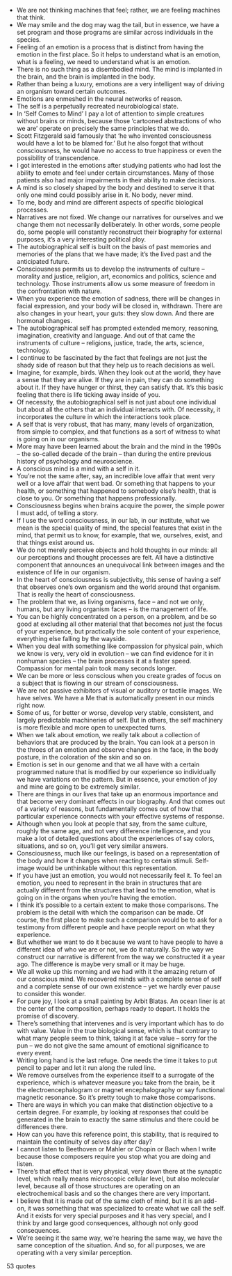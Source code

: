  - We are not thinking machines that feel; rather, we are feeling machines that think.
 - We may smile and the dog may wag the tail, but in essence, we have a set program and those programs are similar across individuals in the species.
 - Feeling of an emotion is a process that is distinct from having the emotion in the first place. So it helps to understand what is an emotion, what is a feeling, we need to understand what is an emotion.
 - There is no such thing as a disembodied mind. The mind is implanted in the brain, and the brain is implanted in the body.
 - Rather than being a luxury, emotions are a very intelligent way of driving an organism toward certain outcomes.
 - Emotions are enmeshed in the neural networks of reason.
 - The self is a perpetually recreated neurobiological state.
 - In ‘Self Comes to Mind’ I pay a lot of attention to simple creatures without brains or minds, because those ‘cartooned abstractions of who we are’ operate on precisely the same principles that we do.
 - Scott Fitzgerald said famously that ‘he who invented consciousness would have a lot to be blamed for.’ But he also forgot that without consciousness, he would have no access to true happiness or even the possibility of transcendence.
 - I got interested in the emotions after studying patients who had lost the ability to emote and feel under certain circumstances. Many of those patients also had major impairments in their ability to make decisions.
 - A mind is so closely shaped by the body and destined to serve it that only one mind could possibly arise in it. No body, never mind.
 - To me, body and mind are different aspects of specific biological processes.
 - Narratives are not fixed. We change our narratives for ourselves and we change them not necessarily deliberately. In other words, some people do, some people will constantly reconstruct their biography for external purposes, it’s a very interesting political ploy.
 - The autobiographical self is built on the basis of past memories and memories of the plans that we have made; it’s the lived past and the anticipated future.
 - Consciousness permits us to develop the instruments of culture – morality and justice, religion, art, economics and politics, science and technology. Those instruments allow us some measure of freedom in the confrontation with nature.
 - When you experience the emotion of sadness, there will be changes in facial expression, and your body will be closed in, withdrawn. There are also changes in your heart, your guts: they slow down. And there are hormonal changes.
 - The autobiographical self has prompted extended memory, reasoning, imagination, creativity and language. And out of that came the instruments of culture – religions, justice, trade, the arts, science, technology.
 - I continue to be fascinated by the fact that feelings are not just the shady side of reason but that they help us to reach decisions as well.
 - Imagine, for example, birds. When they look out at the world, they have a sense that they are alive. If they are in pain, they can do something about it. If they have hunger or thirst, they can satisfy that. It’s this basic feeling that there is life ticking away inside of you.
 - Of necessity, the autobiographical self is not just about one individual but about all the others that an individual interacts with. Of necessity, it incorporates the culture in which the interactions took place.
 - A self that is very robust, that has many, many levels of organization, from simple to complex, and that functions as a sort of witness to what is going on in our organisms.
 - More may have been learned about the brain and the mind in the 1990s – the so-called decade of the brain – than during the entire previous history of psychology and neuroscience.
 - A conscious mind is a mind with a self in it.
 - You’re not the same after, say, an incredible love affair that went very well or a love affair that went bad. Or something that happens to your health, or something that happened to somebody else’s health, that is close to you. Or something that happens professionally.
 - Consciousness begins when brains acquire the power, the simple power I must add, of telling a story.
 - If I use the word consciousness, in our lab, in our institute, what we mean is the special quality of mind, the special features that exist in the mind, that permit us to know, for example, that we, ourselves, exist, and that things exist around us.
 - We do not merely perceive objects and hold thoughts in our minds: all our perceptions and thought processes are felt. All have a distinctive component that announces an unequivocal link between images and the existence of life in our organism.
 - In the heart of consciousness is subjectivity, this sense of having a self that observes one’s own organism and the world around that organism. That is really the heart of consciousness.
 - The problem that we, as living organisms, face – and not we only, humans, but any living organism faces – is the management of life.
 - You can be highly concentrated on a person, on a problem, and be so good at excluding all other material that that becomes not just the focus of your experience, but practically the sole content of your experience, everything else falling by the wayside.
 - When you deal with something like compassion for physical pain, which we know is very, very old in evolution – we can find evidence for it in nonhuman species – the brain processes it at a faster speed. Compassion for mental pain took many seconds longer.
 - We can be more or less conscious when you create grades of focus on a subject that is flowing in our stream of consciousness.
 - We are not passive exhibitors of visual or auditory or tactile images. We have selves. We have a Me that is automatically present in our minds right now.
 - Some of us, for better or worse, develop very stable, consistent, and largely predictable machineries of self. But in others, the self machinery is more flexible and more open to unexpected turns.
 - When we talk about emotion, we really talk about a collection of behaviors that are produced by the brain. You can look at a person in the throes of an emotion and observe changes in the face, in the body posture, in the coloration of the skin and so on.
 - Emotion is set in our genome and that we all have with a certain programmed nature that is modified by our experience so individually we have variations on the pattern. But in essence, your emotion of joy and mine are going to be extremely similar.
 - There are things in our lives that take up an enormous importance and that become very dominant effects in our biography. And that comes out of a variety of reasons, but fundamentally comes out of how that particular experience connects with your effective systems of response.
 - Although when you look at people that say, from the same culture, roughly the same age, and not very difference intelligence, and you make a lot of detailed questions about the experiences of say colors, situations, and so on, you’ll get very similar answers.
 - Consciousness, much like our feelings, is based on a representation of the body and how it changes when reacting to certain stimuli. Self-image would be unthinkable without this representation.
 - If you have just an emotion, you would not necessarily feel it. To feel an emotion, you need to represent in the brain in structures that are actually different from the structures that lead to the emotion, what is going on in the organs when you’re having the emotion.
 - I think it’s possible to a certain extent to make those comparisons. The problem is the detail with which the comparison can be made. Of course, the first place to make such a comparison would be to ask for a testimony from different people and have people report on what they experience.
 - But whether we want to do it because we want to have people to have a different idea of who we are or not, we do it naturally. So the way we construct our narrative is different from the way we constructed it a year ago. The difference is maybe very small or it may be huge.
 - We all woke up this morning and we had with it the amazing return of our conscious mind. We recovered minds with a complete sense of self and a complete sense of our own existence – yet we hardly ever pause to consider this wonder.
 - For pure joy, I look at a small painting by Arbit Blatas. An ocean liner is at the center of the composition, perhaps ready to depart. It holds the promise of discovery.
 - There’s something that intervenes and is very important which has to do with value. Value in the true biological sense, which is that contrary to what many people seem to think, taking it at face value – sorry for the pun – we do not give the same amount of emotional significance to every event.
 - Writing long hand is the last refuge. One needs the time it takes to put pencil to paper and let it run along the ruled line.
 - We remove ourselves from the experience itself to a surrogate of the experience, which is whatever measure you take from the brain, be it the electroencephalogram or magnet encephalography or say functional magnetic resonance. So it’s pretty tough to make those comparisons.
 - There are ways in which you can make that distinction objective to a certain degree. For example, by looking at responses that could be generated in the brain to exactly the same stimulus and there could be differences there.
 - How can you have this reference point, this stability, that is required to maintain the continuity of selves day after day?
 - I cannot listen to Beethoven or Mahler or Chopin or Bach when I write because those composers require you stop what you are doing and listen.
 - There’s that effect that is very physical, very down there at the synaptic level, which really means microscopic cellular level, but also molecular level, because all of those structures are operating on an electrochemical basis and so the changes there are very important.
 - I believe that it is made out of the same cloth of mind, but it is an add-on, it was something that was specialized to create what we call the self. And it exists for very special purposes and it has very special, and I think by and large good consequences, although not only good consequences.
 - We’re seeing it the same way, we’re hearing the same way, we have the same conception of the situation. And so, for all purposes, we are operating with a very similar perception.

53 quotes